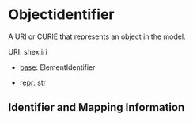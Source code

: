 # Objectidentifier

A URI or CURIE that represents an object in the model.

URI: shex:iri

* [base](https://w3id.org/linkml/base): ElementIdentifier


* [repr](https://w3id.org/linkml/repr): str




## Identifier and Mapping Information







